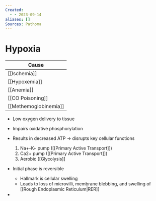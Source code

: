 ```yaml
---
Created:
  - - 2023-09-14
aliases: []
Sources: Pathoma
---
```

# Hypoxia

| Cause                 |
| --------------------- |
| [[Ischemia]]          |
| [[Hypoxemia]]         |
| [[Anemia]]            |
| [[CO Poisoning]]      |
| [[Methemoglobinemia]] |

- Low oxygen delivery to tissue
- Impairs oxidative phosphorylation
- Results in decreased ATP → disrupts key cellular functions
  1. Na+-K+ pump ([[Primary Active Transport]])
  2. Ca2+ pump ([[Primary Active Transport]])
  3. Aerobic [[Glycolysis]]

- Initial phase is reversible
  - Hallmark is cellular swelling
  - Leads to loss of microvilli, membrane blebbing, and swelling of [[Rough Endoplasmic Reticulum|RER]]
- 